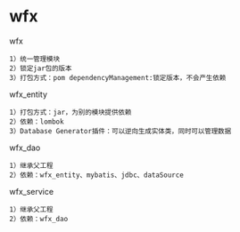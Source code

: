 # wfx

wfx

    1）统一管理模块 
    2）锁定jar包的版本 
    3）打包方式：pom dependencyManagement:锁定版本，不会产生依赖

wfx_entity 

    1）打包方式：jar，为别的模块提供依赖 
    2）依赖：lombok 
    3）Database Generator插件：可以逆向生成实体类，同时可以管理数据

wfx_dao 

    1）继承父工程 
    2）依赖：wfx_entity、mybatis、jdbc、dataSource

wfx_service 

    1）继承父工程 
    2）依赖：wfx_dao
    